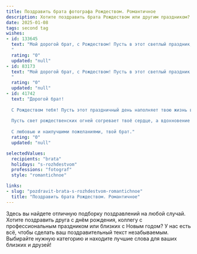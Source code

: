 ```yaml
---
title: Поздравить брата фотографа Рождеством. Романтичное
description: Хотите поздравить брата Рождеством или другим праздником? Наш ИИ создаст незабываемое поздравление, а вы обязательно выделитесь среди других.  
date: 2025-01-08
tags: second tag
wishes:
- id: 133645
  text: "Мой дорогой брат, с Рождеством! Пусть в этот светлый праздник, такой же прекрасный, как твои фотографии, в твою жизнь войдут любовь, счастье и вдохновение.  Пусть каждый новый день будет полон ярких красок и незабываемых мгновений, которые ты будешь мастерски запечатлевать своим объективом, а потом делиться ими с нами, согревая наши сердца.  Люблю тебя!
  "
  rating: "0"
  updated: "null"
- id: 83173
  text: "Мой дорогой брат, с Рождеством! Пусть в этот светлый праздник  твоя жизнь, как прекрасный кадр, будет полна ярких красок, тёплых эмоций и незабываемых моментов.  Пусть любовь и счастье окружают тебя, как мягкий, рассеянный свет,  вдохновляя на создание новых шедевров твоей фотографии.  Я бесконечно люблю тебя и желаю тебе мира, добра и исполнения всех самых заветных желаний!
  "
  rating: "0"
  updated: "null"
- id: 41742
  text: "Дорогой брат!
  
  С Рождеством тебя! Пусть этот праздничный день наполняет твою жизнь волшебством и яркими моментами, как ты сам запечатлеваешь на своих фотографиях. Желаю, чтобы каждый кадр отражал не только красоту мира, но и ту любовь, что окружает тебя.
  
  Пусть свет рождественских огней согревает твоё сердце, а вдохновение помогает запечатлеть все самые нежные мгновения. Желаю тебе, чтобы в жизни было больше улыбок и радостных событий, ведь каждое мгновение — это как картина, которую ты создаёшь своим талантом.
  
  С любовью и наилучшими пожеланиями, твой брат."
  rating: "0"
  updated: "null"

selectedValues:
  recipients: "brata"
  holidays: "s-rozhdestvom"
  professions: "fotograf"
  style: "romantichnoe"

links:
- slug: "pozdravit-brata-s-rozhdestvom-romantichnoe"
  title: "Поздравить брата Рождеством. Романтичное"
---
```


Здесь вы найдете отличную подборку поздравлений на любой случай.
Хотите поздравить друга с днём рождения, коллегу с профессиональным праздником или близких с Новым годом? У нас есть всё, чтобы сделать ваш поздравительный текст незабываемым. Выбирайте нужную категорию и находите лучшие слова для ваших близких и друзей!
